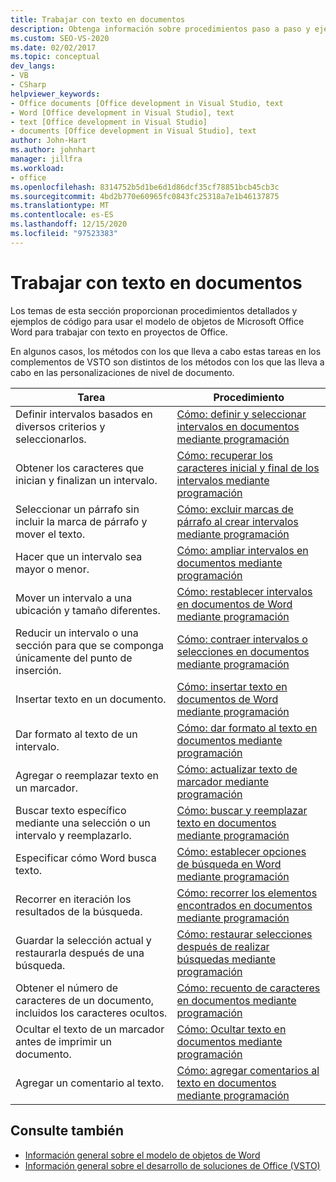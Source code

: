 ```yaml
---
title: Trabajar con texto en documentos
description: Obtenga información sobre procedimientos paso a paso y ejemplos de código para usar el modelo de objetos de Microsoft Word para trabajar con texto en proyectos de Office.
ms.custom: SEO-VS-2020
ms.date: 02/02/2017
ms.topic: conceptual
dev_langs:
- VB
- CSharp
helpviewer_keywords:
- Office documents [Office development in Visual Studio, text
- Word [Office development in Visual Studio], text
- text [Office development in Visual Studio]
- documents [Office development in Visual Studio], text
author: John-Hart
ms.author: johnhart
manager: jillfra
ms.workload:
- office
ms.openlocfilehash: 8314752b5d1be6d1d86dcf35cf78851bcb45cb3c
ms.sourcegitcommit: 4bd2b770e60965fc0843fc25318a7e1b46137875
ms.translationtype: MT
ms.contentlocale: es-ES
ms.lasthandoff: 12/15/2020
ms.locfileid: "97523383"
---
```

# <a name="work-with-text-in-documents"></a>Trabajar con texto en documentos
  Los temas de esta sección proporcionan procedimientos detallados y ejemplos de código para usar el modelo de objetos de Microsoft Office Word para trabajar con texto en proyectos de Office.

 En algunos casos, los métodos con los que lleva a cabo estas tareas en los complementos de VSTO son distintos de los métodos con los que las lleva a cabo en las personalizaciones de nivel de documento.

|Tarea|Procedimiento|
|----------|---------------|
|Definir intervalos basados en diversos criterios y seleccionarlos.|[Cómo: definir y seleccionar intervalos en documentos mediante programación](../vsto/how-to-programmatically-define-and-select-ranges-in-documents.md)|
|Obtener los caracteres que inician y finalizan un intervalo.|[Cómo: recuperar los caracteres inicial y final de los intervalos mediante programación](../vsto/how-to-programmatically-retrieve-start-and-end-characters-in-ranges.md)|
|Seleccionar un párrafo sin incluir la marca de párrafo y mover el texto.|[Cómo: excluir marcas de párrafo al crear intervalos mediante programación](../vsto/how-to-programmatically-exclude-paragraph-marks-when-creating-ranges.md)|
|Hacer que un intervalo sea mayor o menor.|[Cómo: ampliar intervalos en documentos mediante programación](../vsto/how-to-programmatically-extend-ranges-in-documents.md)|
|Mover un intervalo a una ubicación y tamaño diferentes.|[Cómo: restablecer intervalos en documentos de Word mediante programación](../vsto/how-to-programmatically-reset-ranges-in-word-documents.md)|
|Reducir un intervalo o una sección para que se componga únicamente del punto de inserción.|[Cómo: contraer intervalos o selecciones en documentos mediante programación](../vsto/how-to-programmatically-collapse-ranges-or-selections-in-documents.md)|
|Insertar texto en un documento.|[Cómo: insertar texto en documentos de Word mediante programación](../vsto/how-to-programmatically-insert-text-into-word-documents.md)|
|Dar formato al texto de un intervalo.|[Cómo: dar formato al texto en documentos mediante programación](../vsto/how-to-programmatically-format-text-in-documents.md)|
|Agregar o reemplazar texto en un marcador.|[Cómo: actualizar texto de marcador mediante programación](../vsto/how-to-programmatically-update-bookmark-text.md)|
|Buscar texto específico mediante una selección o un intervalo y reemplazarlo.|[Cómo: buscar y reemplazar texto en documentos mediante programación](../vsto/how-to-programmatically-search-for-and-replace-text-in-documents.md)|
|Especificar cómo Word busca texto.|[Cómo: establecer opciones de búsqueda en Word mediante programación](../vsto/how-to-programmatically-set-search-options-in-word.md)|
|Recorrer en iteración los resultados de la búsqueda.|[Cómo: recorrer los elementos encontrados en documentos mediante programación](../vsto/how-to-programmatically-loop-through-found-items-in-documents.md)|
|Guardar la selección actual y restaurarla después de una búsqueda.|[Cómo: restaurar selecciones después de realizar búsquedas mediante programación](../vsto/how-to-programmatically-restore-selections-after-searches.md)|
|Obtener el número de caracteres de un documento, incluidos los caracteres ocultos.|[Cómo: recuento de caracteres en documentos mediante programación](../vsto/how-to-programmatically-count-characters-in-documents.md)|
|Ocultar el texto de un marcador antes de imprimir un documento.|[Cómo: Ocultar texto en documentos mediante programación](../vsto/how-to-programmatically-hide-text-in-documents.md)|
|Agregar un comentario al texto.|[Cómo: agregar comentarios al texto en documentos mediante programación](../vsto/how-to-programmatically-add-comments-to-text-in-documents.md)|

## <a name="see-also"></a>Consulte también
- [Información general sobre el modelo de objetos de Word](../vsto/word-object-model-overview.md)
- [Información general sobre el desarrollo de soluciones de Office &#40;VSTO&#41;](../vsto/office-solutions-development-overview-vsto.md)
